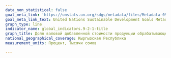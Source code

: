 ```yaml
---
data_non_statistical: false
goal_meta_link: 'https://unstats.un.org/sdgs/metadata/files/Metadata-09-02-01.pdf '
goal_meta_link_text: United Nations Sustainable Development Goals Metadata (PDF 217 KB)
graph_type: line
indicator_name: global_indicators.9-2-1-title
graph_title: Доля валовой добавленной стоимости продукции обрабатывающей промышленности в ВВП и в пересчете на душу населения
national_geographical_coverage: Кыргызская Республика
measurement_units: Процент, Тысячи сомов

---
```

